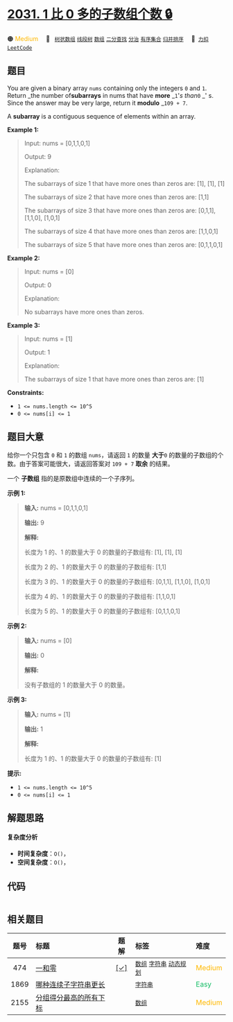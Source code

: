 # [2031. 1 比 0 多的子数组个数 🔒](https://2xiao.github.io/leetcode-js/problem/2031.html)

🟠 <font color=#ffb800>Medium</font>&emsp; 🔖&ensp; [`树状数组`](/tag/binary-indexed-tree.md) [`线段树`](/tag/segment-tree.md) [`数组`](/tag/array.md) [`二分查找`](/tag/binary-search.md) [`分治`](/tag/divide-and-conquer.md) [`有序集合`](/tag/ordered-set.md) [`归并排序`](/tag/merge-sort.md)&emsp; 🔗&ensp;[`力扣`](https://leetcode.cn/problems/count-subarrays-with-more-ones-than-zeros) [`LeetCode`](https://leetcode.com/problems/count-subarrays-with-more-ones-than-zeros)

## 题目

You are given a binary array `nums` containing only the integers `0` and `1`.
Return _the number of**subarrays** in nums that have **more** _`1`'_s than_`0`
_' s. Since the answer may be very large, return it **modulo** _`109 + 7`.

A **subarray** is a contiguous sequence of elements within an array.



**Example 1:**

> Input: nums = [0,1,1,0,1]
> 
> Output: 9
> 
> Explanation:
> 
> The subarrays of size 1 that have more ones than zeros are: [1], [1], [1]
> 
> The subarrays of size 2 that have more ones than zeros are: [1,1]
> 
> The subarrays of size 3 that have more ones than zeros are: [0,1,1], [1,1,0], [1,0,1]
> 
> The subarrays of size 4 that have more ones than zeros are: [1,1,0,1]
> 
> The subarrays of size 5 that have more ones than zeros are: [0,1,1,0,1]

**Example 2:**

> Input: nums = [0]
> 
> Output: 0
> 
> Explanation:
> 
> No subarrays have more ones than zeros.

**Example 3:**

> Input: nums = [1]
> 
> Output: 1
> 
> Explanation:
> 
> The subarrays of size 1 that have more ones than zeros are: [1]

**Constraints:**

  * `1 <= nums.length <= 10^5`
  * `0 <= nums[i] <= 1`


## 题目大意

给你一个只包含 `0` 和 `1` 的数组 `nums`，请返回 `1` 的数量 **大于**`0` 的数量的子数组的个数。由于答案可能很大，请返回答案对
`109 + 7` **取余**  的结果。

一个 **子数组** 指的是原数组中连续的一个子序列。



**示例 1:**

> 
> 
> 
> 
> 
> **输入:** nums = [0,1,1,0,1]
> 
> **输出:** 9
> 
> **解释:**
> 
> 长度为 1 的、1 的数量大于 0 的数量的子数组有: [1], [1], [1]
> 
> 长度为 2 的、1 的数量大于 0 的数量的子数组有: [1,1]
> 
> 长度为 3 的、1 的数量大于 0 的数量的子数组有: [0,1,1], [1,1,0], [1,0,1]
> 
> 长度为 4 的、1 的数量大于 0 的数量的子数组有: [1,1,0,1]
> 
> 长度为 5 的、1 的数量大于 0 的数量的子数组有: [0,1,1,0,1]
> 
> 

**示例 2:**

> 
> 
> 
> 
> 
> **输入:** nums = [0]
> 
> **输出:** 0
> 
> **解释:**
> 
> 没有子数组的 1 的数量大于 0 的数量。
> 
> 

**示例 3:**

> 
> 
> 
> 
> 
> **输入:** nums = [1]
> 
> **输出:** 1
> 
> **解释:**
> 
> 长度为 1 的、1 的数量大于 0 的数量的子数组有: [1]
> 
> 



**提示:**

  * `1 <= nums.length <= 10^5`
  * `0 <= nums[i] <= 1`


## 解题思路

#### 复杂度分析

- **时间复杂度**：`O()`，
- **空间复杂度**：`O()`，

## 代码

```javascript

```

## 相关题目

<!-- prettier-ignore -->
| 题号 | 标题 | 题解 | 标签 | 难度 |
| :------: | :------ | :------: | :------ | :------ |
| 474 | [一和零](https://leetcode.com/problems/ones-and-zeroes) | [[✓]](/problem/0474.md) |  [`数组`](/tag/array.md) [`字符串`](/tag/string.md) [`动态规划`](/tag/dynamic-programming.md) | <font color=#ffb800>Medium</font> |
| 1869 | [哪种连续子字符串更长](https://leetcode.com/problems/longer-contiguous-segments-of-ones-than-zeros) |  |  [`字符串`](/tag/string.md) | <font color=#15bd66>Easy</font> |
| 2155 | [分组得分最高的所有下标](https://leetcode.com/problems/all-divisions-with-the-highest-score-of-a-binary-array) |  |  [`数组`](/tag/array.md) | <font color=#ffb800>Medium</font> |